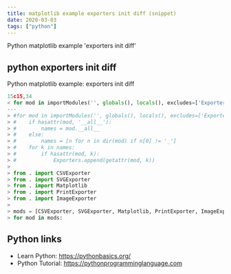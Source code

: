 ```yaml
---
title: matplotlib example exporters init diff (snippet)
date: 2020-03-03
tags: ["python"]
---
```

Python matplotlib example 'exporters init diff'


## python exporters init diff

Python matplotlib example: exporters init diff

```python
15c15,34
< for mod in importModules('', globals(), locals(), excludes=['Exporter']).values():
---
> #for mod in importModules('', globals(), locals(), excludes=['Exporter']).values():
> #    if hasattr(mod, '__all__'):
> #        names = mod.__all__
> #    else:
> #        names = [n for n in dir(mod) if n[0] != '_']
> #    for k in names:
> #        if hasattr(mod, k):
> #            Exporters.append(getattr(mod, k))
> 
> from . import CSVExporter
> from . import SVGExporter
> from . import Matplotlib
> from . import PrintExporter
> from . import ImageExporter
> 
> mods = [CSVExporter, SVGExporter, Matplotlib, PrintExporter, ImageExporter]
> for mod in mods:


```

## Python links

- Learn Python: https://pythonbasics.org/
- Python Tutorial: https://pythonprogramminglanguage.com
